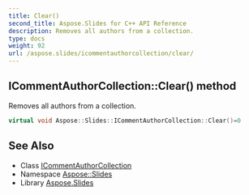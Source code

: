 ```yaml
---
title: Clear()
second_title: Aspose.Slides for C++ API Reference
description: Removes all authors from a collection.
type: docs
weight: 92
url: /aspose.slides/icommentauthorcollection/clear/
---
```

## ICommentAuthorCollection::Clear() method


Removes all authors from a collection.

```cpp
virtual void Aspose::Slides::ICommentAuthorCollection::Clear()=0
```

## See Also

* Class [ICommentAuthorCollection](../)
* Namespace [Aspose::Slides](../../)
* Library [Aspose.Slides](../../../)